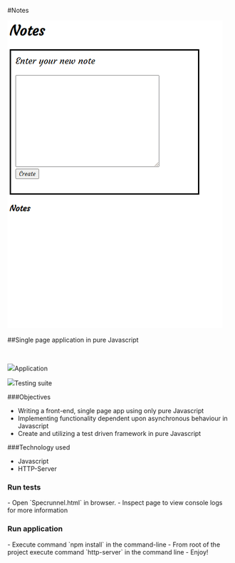#Notes

![Creating notes in the application](noteGif.gif)

##Single page application in pure Javascript

<br/>

<img src="https://i.gyazo.com/f1ca5fa01884a43548be839edaee7d90.png">Application</img>
<br/>

<img src="https://i.gyazo.com/55e50e1db1da437873c9dfd99bb4819d.png">Testing suite</img>

###Objectives

- Writing a front-end, single page app using only pure Javascript
- Implementing functionality dependent upon asynchronous behaviour in Javascript
- Create and utilizing a test driven framework in pure Javascript

###Technology used
- Javascript
- HTTP-Server

<h3>Run tests</h3>
- Open `Specrunnel.html` in browser.
- Inspect page to view console logs for more information

<h3>Run application</h3>
- Execute command `npm install` in the command-line
- From root of the project execute command `http-server` in the command line
- Enjoy!
